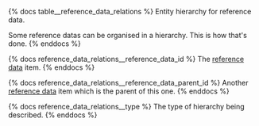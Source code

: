 {% docs table__reference_data_relations %}
Entity hierarchy for reference data.

Some reference datas can be organised in a hierarchy. This is how that's done.
{% enddocs %}

{% docs reference_data_relations__reference_data_id %}
The [reference data](#!/source/source.tamanu.tamanu.reference_data) item.
{% enddocs %}

{% docs reference_data_relations__reference_data_parent_id %}
Another [reference data](#!/source/source.tamanu.tamanu.reference_data) item which is the parent of this one.
{% enddocs %}

{% docs reference_data_relations__type %}
The type of hierarchy being described.
{% enddocs %}

